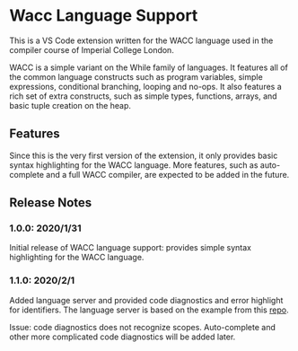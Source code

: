 # Wacc Language Support

This is a VS Code extension written for the WACC language used in the compiler course of Imperial College London.

WACC is a simple variant on the While family of languages. It features all of the common language constructs such as program variables, simple expressions, conditional branching, looping and no-ops. It also features a rich set of extra constructs, such as simple types, functions, arrays, and basic tuple creation on the heap.

## Features

Since this is the very first version of the extension, it only provides basic syntax highlighting for the WACC language. More features, such as auto-complete and a full WACC compiler, are expected to be added in the future.

## Release Notes

### 1.0.0: 2020/1/31

Initial release of WACC language support:
provides simple syntax highlighting for the WACC language.

### 1.1.0: 2020/2/1
Added language server and provided code diagnostics and error highlight for identifiers.
The language server is based on the example from this [repo]("https://github.com/Microsoft/vscode-extension-samples").

Issue: code diagnostics does not recognize scopes. Auto-complete and other more
complicated code diagnostics will be added later.